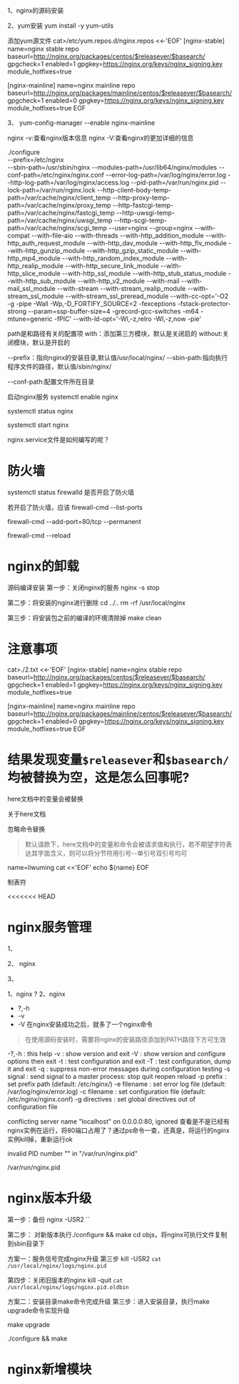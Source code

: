 

1、nginx的源码安装




2、yum安装
yum install -y yum-utils

添加yum源文件
cat>/etc/yum.repos.d/nginx.repos <<-'EOF'
[nginx-stable]
name=nginx stable repo
baseurl=http://nginx.org/packages/centos/$releasever/$basearch/
gpgcheck=1
enabled=1
gpgkey=https://nginx.org/keys/nginx_signing.key
module_hotfixes=true

[nginx-mainline]
name=nginx mainline repo
baseurl=http://nginx.org/packages/mainline/centos/$releasever/$basearch/
gpgcheck=1
enabled=0
gpgkey=https://nginx.org/keys/nginx_signing.key
module_hotfixes=true
EOF





3、
yum-config-manager --enable nginx-mainline




nginx -v:查看nginx版本信息
nginx -V:查看nginx的更加详细的信息



./configure \
	--prefix=/etc/nginx \
	--sbin-path=/usr/sbin/nginx 
	--modules-path=/usr/lib64/nginx/modules 
	--conf-path=/etc/nginx/nginx.conf 
	--error-log-path=/var/log/nginx/error.log 
	--http-log-path=/var/log/nginx/access.log 
	--pid-path=/var/run/nginx.pid 
	--lock-path=/var/run/nginx.lock 
	--http-client-body-temp-path=/var/cache/nginx/client_temp 
	--http-proxy-temp-path=/var/cache/nginx/proxy_temp 
	--http-fastcgi-temp-path=/var/cache/nginx/fastcgi_temp 
	--http-uwsgi-temp-path=/var/cache/nginx/uwsgi_temp 
	--http-scgi-temp-path=/var/cache/nginx/scgi_temp 
	--user=nginx --group=nginx 
	--with-compat 
	--with-file-aio 
	--with-threads 
	--with-http_addition_module 
	--with-http_auth_request_module 
	--with-http_dav_module 
	--with-http_flv_module 
	--with-http_gunzip_module 
	--with-http_gzip_static_module 
	--with-http_mp4_module 
	--with-http_random_index_module 
	--with-http_realip_module 
	--with-http_secure_link_module 
	--with-http_slice_module 
	--with-http_ssl_module 
	--with-http_stub_status_module 
	--with-http_sub_module 
	--with-http_v2_module 
	--with-mail 
	--with-mail_ssl_module 
	--with-stream 
	--with-stream_realip_module 
	--with-stream_ssl_module 
	--with-stream_ssl_preread_module 
	--with-cc-opt='-O2 -g -pipe -Wall -Wp,-D_FORTIFY_SOURCE=2 -fexceptions -fstack-protector-strong 
	--param=ssp-buffer-size=4 -grecord-gcc-switches -m64 -mtune=generic -fPIC' 
	--with-ld-opt='-Wl,-z,relro -Wl,-z,now -pie'




path是和路径有关的配置项
with：添加第三方模块，默认是关闭启的
without:关闭模块，默认是开启的


--prefix：指向nginx的安装目录,默认值/usr/local/nginx/
--sbin-path:指向执行程序文件的路径，默认值<prefix>/sbin/nginx/

--conf-path:配置文件所在目录















启动nginx服务
systemctl enable nginx

systemctl status nginx

systemctl start nginx





nginx.service文件是如何编写的呢？





# 防火墙


systemctl status firewalld
是否开启了防火墙

若开启了防火墙，应该
firewall-cmd --list-ports

firewall-cmd --add-port=80/tcp --permanent

firewall-cmd --reload








# nginx的卸载


源码编译安装
第一步：关闭nginx的服务
nginx -s stop

第二步：将安装的nginx进行删除
cd ../..
rm -rf /usr/local/nginx

第三步：将安装包之前的编译的环境清除掉
make clean








# 注意事项
cat>./2.txt <<-'EOF'
[nginx-stable]
name=nginx stable repo
baseurl=http://nginx.org/packages/centos/$releasever/$basearch/
gpgcheck=1
enabled=1
gpgkey=https://nginx.org/keys/nginx_signing.key
module_hotfixes=true

[nginx-mainline]
name=nginx mainline repo
baseurl=http://nginx.org/packages/mainline/centos/$releasever/$basearch/
gpgcheck=1
enabled=0
gpgkey=https://nginx.org/keys/nginx_signing.key
module_hotfixes=true
EOF

# 结果发现变量`$releasever`和`$basearch/`均被替换为空，这是怎么回事呢?

here文档中的变量会被替换




关于here文档

忽略命令替换

> 默认请款下，here文档中的变量和命令会被请求值和执行，若不期望字符表达其字面含义，则可以将分节符用引号--单引号双引号均可


name=liwuming
cat <<'EOF'
echo ${name}
EOF


制表符





<<<<<<< HEAD


# nginx服务管理

1、


2、
nginx 

3、



1、nginx ?
2、nginx 

- ?,-h
- -v
- -V
在nginx安装成功之后，就多了一个nginx命令

>在使用源码安装时，需要将nginx的安装路径添加到PATH路径下方可生效



  -?,-h         : this help
  -v            : show version and exit
  -V            : show version and configure options then exit
  -t            : test configuration and exit
  -T            : test configuration, dump it and exit
  -q            : suppress non-error messages during configuration testing
  -s signal     : send signal to a master process: 
	stop
	quit
	reopen
	reload
  -p prefix     : set prefix path (default: /etc/nginx/)
  -e filename   : set error log file (default: /var/log/nginx/error.log)
  -c filename   : set configuration file (default: /etc/nginx/nginx.conf)
  -g directives : set global directives out of configuration file





conflicting server name "localhost" on 0.0.0.0:80, ignored
查看是不是已经有nginx实例在运行，将80端口占用了？通过ps命令一查，还真是，将运行的nginx实例kill掉，重新运行ok



invalid PID number "" in "/var/run/nginx.pid"

/var/run/nginx.pid




# nginx版本升级

第一步：备份
nginx -USR2 ``

第二步：
对新版本执行./configure && make
cd objs，将nginx可执行文件复制到sbin目录下


方案一：服务信号完成nginx升级
第三步
kill -USR2 `cat /usr/local/nginx/logs/nginx.pid`

第四步：关闭旧版本的nginx
kill -quit `cat /usr/local/nginx/logs/nginx.pid.oldbin`





方案二：安装目录make命令完成升级
第三步：进入安装目录，执行make upgrade命令实现升级

make upgrade



./configure && make


# nginx新增模块
